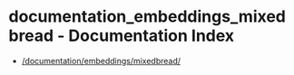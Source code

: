 # documentation_embeddings_mixedbread - Documentation Index

- [/documentation/embeddings/mixedbread/](./_documentation_embeddings_mixedbread_.md)

